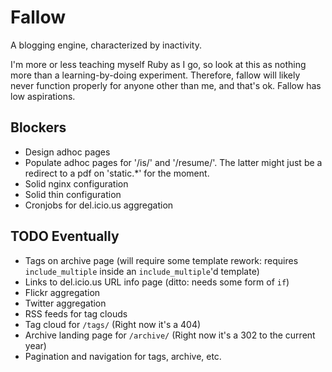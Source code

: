 Fallow
======

A blogging engine, characterized by inactivity.

I'm more or less teaching myself Ruby as I go, so look at this as nothing more than a learning-by-doing experiment.  Therefore, fallow will likely never function properly for anyone other than me, and that's ok.  Fallow has low aspirations.


Blockers
--------
*   Design adhoc pages
*   Populate adhoc pages for '/is/' and '/resume/'.  The latter might just be a redirect to a pdf on 'static.*' for the moment.
*   Solid nginx configuration
*   Solid thin configuration
*   Cronjobs for del.icio.us aggregation

TODO Eventually
---------------

*   Tags on archive page (will require some template rework: requires `include_multiple` inside an `include_multiple`'d template)
*   Links to del.icio.us URL info page (ditto: needs some form of `if`)
*   Flickr aggregation
*   Twitter aggregation
*   RSS feeds for tag clouds
*   Tag cloud for `/tags/` (Right now it's a 404)
*   Archive landing page for `/archive/` (Right now it's a 302 to the current year)
*   Pagination and navigation for tags, archive, etc.